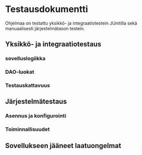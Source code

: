 # Testausdokumentti  

Ohjelmaa on testattu yksikkö- ja integraatiotestein JUnitilla sekä manuaalisesti järjestelmätason testein.  

## Yksikkö- ja integraatiotestaus  

### sovelluslogiikka  

### DAO-luokat

### Testauskattavuus  

## Järjestelmätestaus

### Asennus ja konfigurointi  

### Toiminnallisuudet

## Sovellukseen jääneet laatuongelmat  



